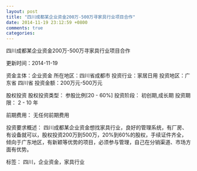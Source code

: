 ```yaml
---
layout: post
title: "四川成都某企业资金200万-500万寻家具行业项目合作"
date: 2014-11-19 23:12:59 +0800
comments: true
categories: 
---
```

四川成都某企业资金200万-500万寻家具行业项目合作



更新时间：2014-11-19

资金主体：企业资金
所在地区：四川省成都市
投资行业：家居日用
投资地区：广东省 四川省
投资金额：200万元-500万元

股权投资
股权投资类型：
                            参股比例[20 - 60%] 
                                                                                投资阶段：
                            初创期,成长期 
                                                                                                                                        投资期限：
                            2 - 10 年

前期费用：
无任何前期费用

投资要求概述：
四川成都某企业资金想找家具行业，良好的管理系统，有厂房、有设备就可以，股权投资200万到500万，20%到60%的股权，手续证件齐全，倾向于广东地区，有新颖等优势的项目，必须参与管理，自己在分销渠道、市场方面有优势。

标签：
四川，企业资金，家具行业

